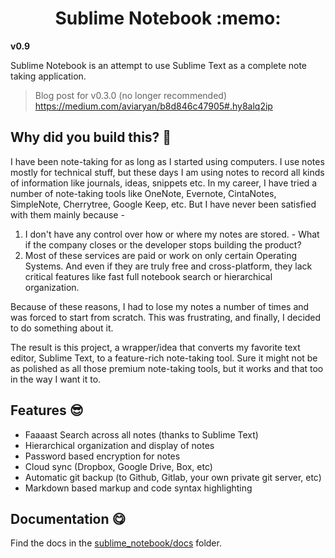 <h1 align="center">
	Sublime Notebook :memo:
</h1> 

**v0.9**

Sublime Notebook is an attempt to use Sublime Text as a complete note taking application.

> Blog post for v0.3.0 (no longer recommended) https://medium.com/aviaryan/b8d846c47905#.hy8alq2ip


## Why did you build this? :thinking:

I have been note-taking for as long as I started using computers. I use notes mostly for technical stuff, but these days I am using notes to record all kinds of information like journals, ideas, snippets etc. In my career, I have tried a number of note-taking tools like OneNote, Evernote, CintaNotes, SimpleNote, Cherrytree, Google Keep, etc. But I have never been satisfied with them mainly because - 

1. I don't have any control over how or where my notes are stored. - What if the company closes or the developer stops building the product?
2. Most of these services are paid or work on only certain Operating Systems. And even if they are truly free and cross-platform, they lack critical features like fast full notebook search or hierarchical organization.

Because of these reasons, I had to lose my notes a number of times and was forced to start from scratch. This was frustrating, and finally, I decided to do something about it.

The result is this project, a wrapper/idea that converts my favorite text editor, Sublime Text, to a feature-rich note-taking tool. Sure it might not be as polished as all those premium note-taking tools, but it works and that too in the way I want it to.


## Features :sunglasses:

* Faaaast Search across all notes (thanks to Sublime Text)
* Hierarchical organization and display of notes
* Password based encryption for notes
* Cloud sync (Dropbox, Google Drive, Box, etc)
* Automatic git backup (to Github, Gitlab, your own private git server, etc)
* Markdown based markup and code syntax highlighting


## Documentation :yum:

Find the docs in the [sublime_notebook/docs](sublime_notebook/docs) folder.
